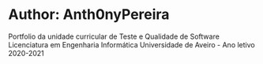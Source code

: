 # Author: Anth0nyPereira

Portfolio da unidade curricular de Teste e Qualidade de Software
Licenciatura em Engenharia Informática
Universidade de Aveiro - Ano letivo 2020-2021
